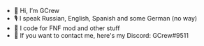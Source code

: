 - 👋 Hi, I’m GCrew
- 🎙 I speak Russian, English, Spanish and some German (no way)
- 🔎 I code for FNF mod and other stuff
- 📡 If you want to contact me, here's my Discord: GCrew#9511

<!---
GreatCrewmate/GreatCrewmate is a ✨ special ✨ repository because its `README.md` (this file) appears on your GitHub profile.
You can click the Preview link to take a look at your changes.
--->
